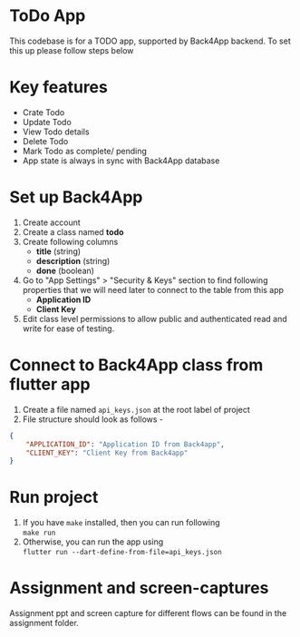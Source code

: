 # ToDo App

This codebase is for a TODO app, supported by Back4App backend. To set this up please follow steps below

# Key features

- Crate Todo
- Update Todo
- View Todo details
- Delete Todo
- Mark Todo as complete/ pending
- App state is always in sync with Back4App database

# Set up Back4App 

1. Create account
2. Create a class named **todo**
3. Create following columns
   - **title** (string)
   - **description** (string)
   - **done** (boolean)
4. Go to "App Settings" > "Security & Keys" section to find following properties that we will need later to connect to the table from this app
   - **Application ID**
   - **Client Key**
5. Edit class level permissions to allow public and authenticated read and write for ease of testing.


# Connect to Back4App class from flutter app

1. Create a file named `api_keys.json` at the root label of project
2. File structure should look as follows -

```json
{
    "APPLICATION_ID": "Application ID from Back4app",
    "CLIENT_KEY": "Client Key from Back4app"
}
```

# Run project

1. If you have `make` installed, then you can run following <br/>
```make run``` 
1. Otherwise, you can run the app using <br/>
```flutter run --dart-define-from-file=api_keys.json```

# Assignment and screen-captures

Assignment ppt and screen capture for different flows can be found in the assignment folder.